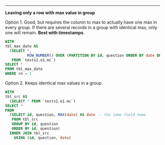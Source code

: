 ----------------------------------------------------------------------------
**Leaving only a row with max value in group**

Option 1. Good, but requires the column to max to actually have one max in every group. If there are several records in a group with identical max, only one will remain. **Best with timestamps**. 
```sql
WITH 
tbl_max_date AS 
  (SELECT *, 
          ROW_NUMBER() OVER (PARTITION BY id, question ORDER BY date DESC) AS rn
   FROM `tests2.o1.mc`)
SELECT *
FROM tbl_max_date
WHERE rn = 1
```

Option 2. Keeps identical max values in a group.
```sql
WITH
tbl_src AS 
  (SELECT * FROM `tests2.o1.mc`)
SELECT *
FROM
  (SELECT id, question, MAX(date) AS date -- the same field name
   FROM tbl_src
   GROUP BY id, question
   ORDER BY id, question)
  INNER JOIN tbl_src 
    USING (id, question, date)
```
